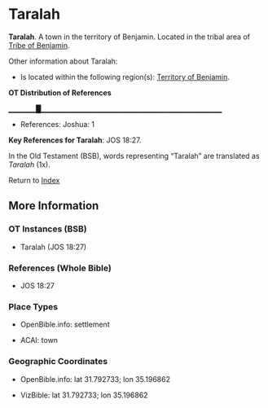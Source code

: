 # Taralah
**Taralah**. 
A town in the territory of Benjamin. 
Located in the tribal area of [Tribe of Benjamin](../../../groups/md/acai/Benjamin.md). 




Other information about Taralah:


* Is located within the following region(s): 
[Territory of Benjamin](TerritoryOfBenjamin.md). 


**OT Distribution of References**

▁▁▁▁▁█▁▁▁▁▁▁▁▁▁▁▁▁▁▁▁▁▁▁▁▁▁▁▁▁▁▁▁▁▁▁▁▁▁
* References: Joshua: 1



**Key References for Taralah**: 
JOS 18:27. 


In the Old Testament (BSB), words representing “Taralah” are translated as 
*Taralah* (1x). 




Return to [Index](00-Index.md)

## More Information

### OT Instances (BSB)

* Taralah (JOS 18:27)



### References (Whole Bible)

* JOS 18:27


### Place Types

* OpenBible.info: settlement

* ACAI: town



### Geographic Coordinates

* OpenBible.info: lat 31.792733; lon 35.196862

* VizBible: lat 31.792733; lon 35.196862




